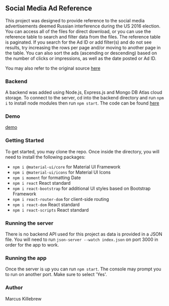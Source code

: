 ## Social Media Ad Reference

This project was designed to provide reference to the social media advertisements deemed Russian interference during the US 2016 election. You can access all of the files for direct download, or you can use the reference table to search and filter data from the files. The reference table is paginated. If you search for the Ad ID or add filter(s) and do not see results, try increasing the rows per page and/or moving to another page in the table. You can also sort the ads (ascending or descending) based on the number of clicks or impressions, as well as the date posted or Ad ID.

You may also refer to the original source [here](https://intelligence.house.gov/social-media-content/social-media-advertisements.htm)

### Backend
A backend was added using Node.js, Express.js and Mongo DB Atlas cloud storage. To connect to the server, cd into the backend directory and run `npm i` to install node modules then run `npm start`. The code can be found [here](https://github.com/mnkillebr/facebook_ads_app_backend)

### Demo
[demo](https://youtu.be/mBnMHBpuKt0)

### Getting Started

To get started, you may clone the repo. Once inside the directory, you will need to install the following packages:
* `npm i @material-ui/core`  for Material UI Framework
* `npm i @material-ui/icons` for Material UI Icons
* `npm i moment` for formatting Date
* `npm i react` React standard
* `npm i react-bootstrap` for additional UI styles based on Bootstrap Framework
* `npm i react-router-dom` for client-side routing
* `npm i react-dom` React standard
* `npm i react-scripts` React standard

### Running the server

There is no backend API used for this project as data is provided in a JSON file. You will need to run 
`json-server --watch index.json` on port 3000 in order for the app to work.

### Running the app

Once the server is up you can run `npm start`. The console may prompt you to run on another port. Make sure to select 'Yes'.

### Author
Marcus Killebrew
